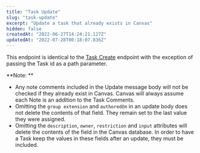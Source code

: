 ```yaml
---
title: "Task Update"
slug: "task-update"
excerpt: "Update a task that already exists in Canvas"
hidden: false
createdAt: "2022-06-27T14:24:21.127Z"
updatedAt: "2022-07-28T00:18:07.836Z"
---
```

This endpoint is identical to the [Task Create](ref:task-create) endpoint with the exception of passing the Task id as a path parameter. 

**Note: ** 

- Any note comments included in the Update message body will not be checked if they already exist in Canvas. Canvas will always assume each Note is an addition to the Task Comments.
- Omitting the `group extension` and `authoredOn` in an update body does not delete the contents of that field. They remain set to the last value they were assigned. 
- Omitting the `description`, `owner`, `restriction` and `input` attributes will delete the contents of the field in the Canvas database. In order to have a Task keep the values in these fields after an update, they must be included.